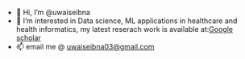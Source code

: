 - 👋 Hi, I’m @uwaiseibna
- 👀 I’m interested in Data science, ML applications in healthcare and health informatics, my latest reserach work is available at:[Google scholar](https://scholar.google.com/citations?view_op=list_works&hl=en&hl=en&user=NCg_OuMAAAAJ)
- 📫 email me @ uwaiseibna03@gmail.com

<!---
uwaiseibna/uwaiseibna is a ✨ special ✨ repository because its `README.md` (this file) appears on your GitHub profile.
You can click the Preview link to take a look at your changes.
--->
